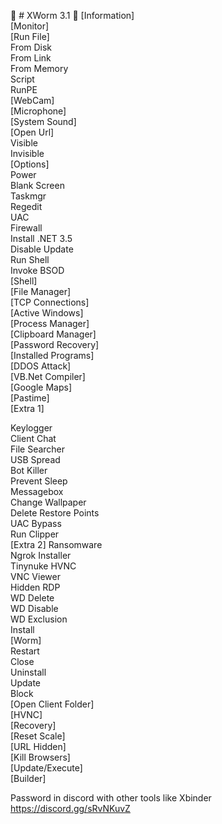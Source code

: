 🐁 # XWorm 3.1 🐀
 [Information]  
 [Monitor]  
 [Run File]  
 From Disk  
 From Link  
  From Memory  
 Script  
 RunPE  
 [WebCam]  
 [Microphone]  
 [System Sound]  
 [Open Url]  
 Visible  
 Invisible  
 [Options]  
 Power  
 Blank Screen  
 Taskmgr  
 Regedit  
 UAC  
 Firewall  
 Install .NET 3.5  
 Disable Update  
 Run Shell  
 Invoke BSOD  
 [Shell]  
 [File Manager]  
 [TCP Connections]  
 [Active Windows]  
 [Process Manager]  
 [Clipboard Manager]  
 [Password Recovery]  
 [Installed Programs]  
 [DDOS Attack]  
 [VB.Net Compiler]  
 [Google Maps]  
 [Pastime]  
 [Extra 1]
 
 Keylogger  
 Client Chat  
 File Searcher  
 USB Spread  
 Bot Killer  
 Prevent Sleep  
 Messagebox  
 Change Wallpaper  
 Delete Restore Points  
 UAC Bypass  
 Run Clipper  
 [Extra 2] 
 Ransomware  
 Ngrok Installer  
 Tinynuke HVNC  
 VNC Viewer  
 Hidden RDP  
 WD Delete  
 WD Disable  
 WD Exclusion  
 Install  
 [Worm]  
 Restart  
 Close  
 Uninstall  
 Update  
 Block  
 [Open Client Folder]  
 [HVNC]  
 [Recovery]  
[Reset Scale]  
 [URL Hidden]  
 [Kill Browsers]  
[Update/Execute]  
[Builder]  


Password in discord with other tools like Xbinder
https://discord.gg/sRvNKuvZ

